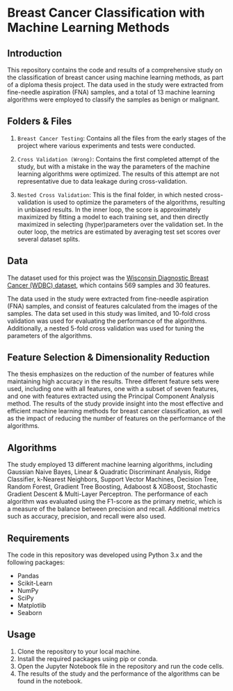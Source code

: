 
# Breast Cancer Classification with Machine Learning Methods

## Introduction

This repository contains the code and results of a comprehensive study on the classification of breast cancer using machine learning methods, as part of a diploma thesis project. The data used in the study were extracted from fine-needle aspiration (FNA) samples, and a total of 13 machine learning algorithms were employed to classify the samples as benign or malignant.

## Folders & Files

1. `Breast Cancer Testing`: Contains all the files from the early stages of the project where various experiments and tests were conducted.

2. `Cross Validation (Wrong)`: Contains the first completed attempt of the study, but with a mistake in the way the parameters of the machine learning algorithms were optimized. The results of this attempt are not representative due to data leakage during cross-validation.

3. `Nested Cross Validation`: This is the final folder, in which nested cross-validation is used to optimize the parameters of the algorithms, resulting in unbiased results. In the inner loop, the score is approximately maximized by fitting a model to each training set, and then directly maximized in selecting (hyper)parameters over the validation set. In the outer loop, the metrics are estimated by averaging test set scores over several dataset splits.

## Data

The dataset used for this project was the [Wisconsin Diagnostic Breast Cancer (WDBC) dataset](https://archive.ics.uci.edu/ml/datasets/Breast+Cancer+Wisconsin+(Diagnostic)), which contains 569 samples and 30 features.

The data used in the study were extracted from fine-needle aspiration (FNA) samples, and consist of features calculated from the images of the samples. The data set used in this study was limited, and 10-fold cross validation was used for evaluating the performance of the algorithms. Additionally, a nested 5-fold cross validation was used for tuning the parameters of the algorithms.
## Feature Selection & Dimensionality Reduction

The thesis emphasizes on the reduction of the number of features while maintaining high accuracy in the results. Three different feature sets were used, including one with all features, one with a subset of seven features, and one with features extracted using the Principal Component Analysis method. The results of the study provide insight into the most effective and efficient machine learning methods for breast cancer classification, as well as the impact of reducing the number of features on the performance of the algorithms.
## Algorithms

The study employed 13 different machine learning algorithms, including Gaussian Naive Bayes, Linear & Quadratic Discriminant Analysis, Ridge Classifier, k-Nearest Neighbors, Support Vector Machines, Decision Tree, Random Forest, Gradient Tree Boosting, Adaboost & XGBoost, Stochastic Gradient Descent & Multi-Layer Perceptron. The performance of each algorithm was evaluated using the F1-score as the primary metric, which is a measure of the balance between precision and recall. Additional metrics such as accuracy, precision, and recall were also used.

## Requirements

The code in this repository was developed using Python 3.x and the following packages:

- Pandas
- Scikit-Learn
- NumPy
- SciPy
- Matplotlib
- Seaborn
## Usage

1. Clone the repository to your local machine.
2. Install the required packages using pip or conda.
3. Open the Jupyter Notebook file in the repository and run the code cells.
4. The results of the study and the performance of the algorithms can be found in the notebook.
